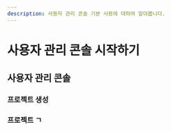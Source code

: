 ```yaml
---
description: 사용자 관리 콘솔 기본 사용에 대하여 알아봅니다.
---
```


# 사용자 관리 콘솔 시작하기

## 사용자 관리 콘솔

### 프로젝트 생성

### 프로젝트 ㄱ
